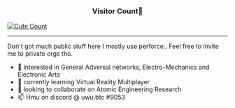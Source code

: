 <h3 align="center">Visitor Count👀</h3>
<a href="https://github.com/nekwo"><img alt="Cute Count" src="https://count.getloli.com/get/@nekwo?theme=gelbooru" /></a>

-----------------------------------------------------------------------------------------------
Don't got much public stuff here I mostly use perforce.. Feel free to invite me to private orgs tho.

- 👀 interested in General Adversal networks, Electro-Mechanics and Electronic Arts
- 🌱 currently learning Virtual Reality Multiplayer
- 💞️ looking to collaborate on Atomic Engineering Research
- 📫 Hmu on discord @ uwu.btc #9053

<!---
ptrKami/ptrKami is a ✨ special ✨ repository because its `README.md` (this file) appears on your GitHub profile.
You can click the Preview link to take a look at your changes.
--->

